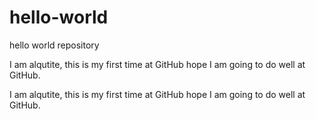 # hello-world
hello world repository

I am alqutite, this is my first time at GitHub hope I am going to do well at GitHub.


I am alqutite, this is my first time at GitHub hope I am going to do well at GitHub.
